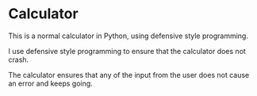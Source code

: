 # Calculator
This is a normal calculator in Python, using defensive style programming.

I use defensive style programming to ensure that the calculator does not crash. 

The calculator ensures that any of the input from the user does not cause an error and keeps going.
